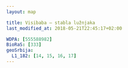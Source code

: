 ```yaml
---
layout: map

title: Visibaba – stabla lužnjaka
last_modified_at: 2018-05-21T22:45:17+02:00

WDPA: [555588982]
BioRaS: [333]
geoSrbija:
  L1_182: [14, 15, 16, 17]
---
```

